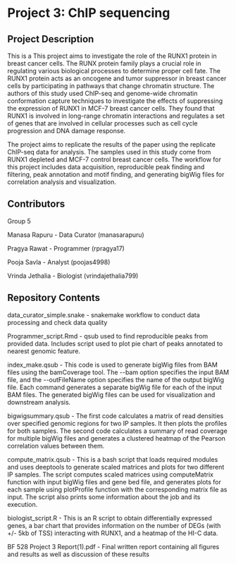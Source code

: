 # Project 3: ChIP sequencing

## Project Description

This is a 
This project aims to investigate the role of the RUNX1 protein in breast cancer cells. The RUNX protein family plays a crucial role in regulating various biological processes to determine proper cell fate. The RUNX1 protein acts as an oncogene and tumor suppressor in breast cancer cells by participating in pathways that change chromatin structure. The authors of this study used ChIP-seq and genome-wide chromatin conformation capture techniques to investigate the effects of suppressing the expression of RUNX1 in MCF-7 breast cancer cells. They found that RUNX1 is involved in long-range chromatin interactions and regulates a set of genes that are involved in cellular processes such as cell cycle progression and DNA damage response.

The project aims to replicate the results of the paper using the replicate ChIP-seq data for analysis. The samples used in this study come from RUNX1 depleted and MCF-7 control breast cancer cells. The workflow for this project includes data acquisition, reproducible peak finding and filtering, peak annotation and motif finding, and generating bigWig files for correlation analysis and visualization.

## Contributors

Group 5

Manasa Rapuru - Data Curator (manasarapuru)

Pragya Rawat - Programmer (rpragya17)

Pooja Savla - Analyst (poojas4998)

Vrinda Jethalia - Biologist (vrindajethalia799)

## Repository Contents

data_curator_simple.snake - snakemake workflow to conduct data processing and check data quality 

Programmer_script.Rmd - qsub used to find reproducible peaks from provided data. Includes script used to plot pie chart of peaks annotated to nearest genomic feature. 

index_make.qsub - This code is used to generate bigWig files from BAM files using the bamCoverage tool. The --bam option specifies the input BAM file, and the --outFileName option specifies the name of the output bigWig file. Each command generates a separate bigWig file for each of the input BAM files. The generated bigWig files can be used for visualization and downstream analysis.

bigwigsummary.qsub - The first code calculates a matrix of read densities over specified genomic regions for two IP samples. It then plots the profiles for both samples.
The second code calculates a summary of read coverage for multiple bigWig files and generates a clustered heatmap of the Pearson correlation values between them.

compute_matrix.qsub - This is a bash script that loads required modules and uses deeptools to generate scaled matrices and plots for two different IP samples. The script computes scaled matrices using computeMatrix function with input bigWig files and gene bed file, and generates plots for each sample using plotProfile function with the corresponding matrix file as input. The script also prints some information about the job and its execution.

biologist_script.R - This is an R script to obtain differentially expressed genes, a bar chart that provides information on the number of DEGs (with +/- 5kb of TSS) interacting with RUNX1, and a heatmap of the HI-C data.

BF 528 Project 3 Report(1).pdf - Final written report containing all figures and results as well as discussion of these results 
